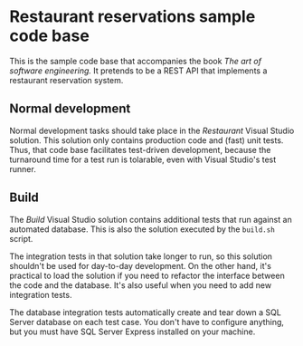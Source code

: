 # Restaurant reservations sample code base

This is the sample code base that accompanies the book *The art of software engineering.* It pretends to be a REST API that implements a restaurant reservation system.

## Normal development

Normal development tasks should take place in the *Restaurant* Visual Studio solution. This solution only contains production code and (fast) unit tests. Thus, that code base facilitates test-driven development, because the turnaround time for a test run is tolarable, even with Visual Studio's test runner.

## Build

The *Build* Visual Studio solution contains additional tests that run against an automated database. This is also the solution executed by the `build.sh` script.

The integration tests in that solution take longer to run, so this solution shouldn't be used for day-to-day development. On the other hand, it's practical to load the solution if you need to refactor the interface between the code and the database. It's also useful when you need to add new integration tests.

The database integration tests automatically create and tear down a SQL Server database on each test case. You don't have to configure anything, but you must have SQL Server Express installed on your machine.